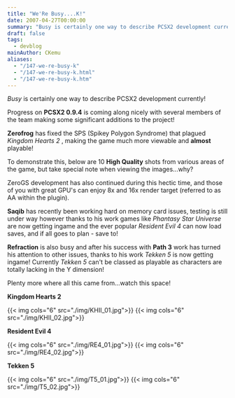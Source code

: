```yaml
---
title: "We'Re Busy....K!"
date: 2007-04-27T00:00:00
summary: "Busy is certainly one way to describe PCSX2 development currently!"
draft: false
tags:
  - devblog
mainAuthor: CKemu
aliases:
  - "/147-we-re-busy-k"
  - "/147-we-re-busy-k.html"
  - "/147-we-re-busy-k.htm"
---
```



*Busy* is certainly one way to describe PCSX2 development currently!

Progress on **PCSX2 0.9.4** is coming along nicely with several members
of the team making some significant additions to the project!

**Zerofrog** has fixed the SPS (Spikey Polygon Syndrome) that plagued
*Kingdom Hearts 2* , making the game much more viewable and **almost**
playable!

To demonstrate this, below are 10 **High Quality** shots from various
areas of the game, but take special note when viewing the
images...why?

ZeroGS development has also continued during this hectic time, and those
of you with great GPU's can enjoy 8x and 16x render target (referred to
as AA within the plugin).

**Saqib** has recently been working hard on memory card issues, testing
is still under way however thanks to his work games like *Phantasy Star
Universe* are now getting ingame and the ever popular *Resident Evil 4*
can now load saves, and if all goes to plan - save to!

**Refraction** is also busy and after his success with **Path 3** work
has turned his attention to other issues, thanks to his work *Tekken 5*
is now getting ingame! Currently *Tekken 5* can't be classed as
playable as characters are totally lacking in the Y dimension!

Plenty more where all this came from...watch this space!

**Kingdom Hearts 2**

{{< img cols="6" src="./img/KHII_01.jpg">}}
{{< img cols="6" src="./img/KHII_02.jpg">}}

**Resident Evil 4**

{{< img cols="6" src="./img/RE4_01.jpg">}}
{{< img cols="6" src="./img/RE4_02.jpg">}}

**Tekken 5**

{{< img cols="6" src="./img/T5_01.jpg">}}
{{< img cols="6" src="./img/T5_02.jpg">}}
